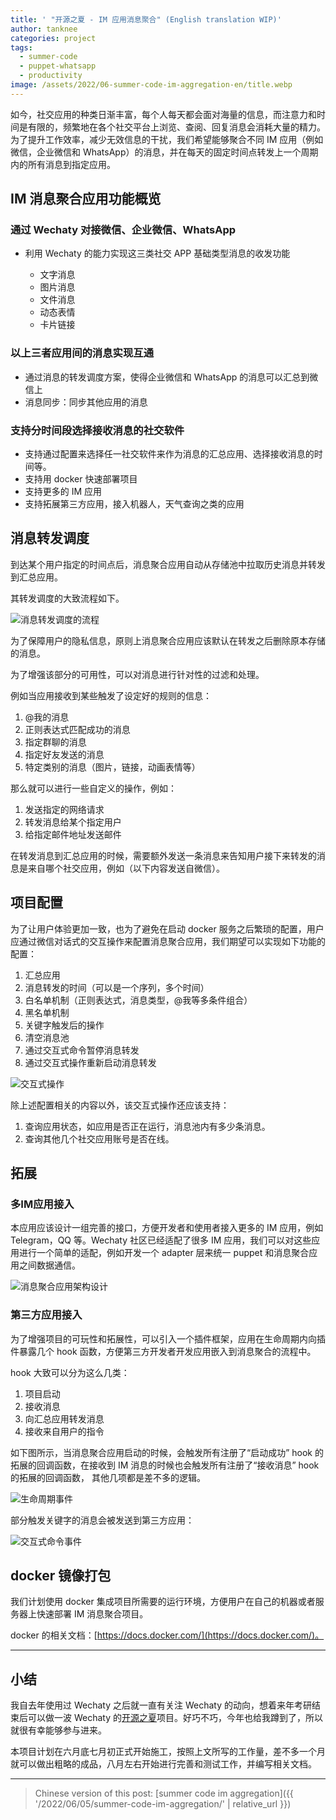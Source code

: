 ```yaml
---
title: ' "开源之夏 - IM 应用消息聚合" (English translation WIP)'
author: tanknee
categories: project
tags:
  - summer-code
  - puppet-whatsapp
  - productivity
image: /assets/2022/06-summer-code-im-aggregation-en/title.webp
---
```


如今，社交应用的种类日渐丰富，每个人每天都会面对海量的信息，而注意力和时间是有限的，频繁地在各个社交平台上浏览、查阅、回复消息会消耗大量的精力。为了提升工作效率，减少无效信息的干扰，我们希望能够聚合不同 IM 应用（例如微信，企业微信和 WhatsApp）的消息，并在每天的固定时间点转发上一个周期内的所有消息到指定应用。

## IM 消息聚合应用功能概览

### 通过 Wechaty 对接微信、企业微信、WhatsApp

* 利用 Wechaty 的能力实现这三类社交 APP 基础类型消息的收发功能

  * 文字消息
  * 图片消息
  * 文件消息
  * 动态表情
  * 卡片链接

### 以上三者应用间的消息实现互通

* 通过消息的转发调度方案，使得企业微信和 WhatsApp 的消息可以汇总到微信上
* 消息同步：同步其他应用的消息

### 支持分时间段选择接收消息的社交软件

* 支持通过配置来选择任一社交软件来作为消息的汇总应用、选择接收消息的时间等。
* 支持用 docker 快速部署项目
* 支持更多的 IM 应用
* 支持拓展第三方应用，接入机器人，天气查询之类的应用

## 消息转发调度

到达某个用户指定的时间点后，消息聚合应用自动从存储池中拉取历史消息并转发到汇总应用。

其转发调度的大致流程如下。

![消息转发调度的流程](/assets/2022/06-summer-code-im-aggregation-en/1.webp)

为了保障用户的隐私信息，原则上消息聚合应用应该默认在转发之后删除原本存储的消息。

为了增强该部分的可用性，可以对消息进行针对性的过滤和处理。

例如当应用接收到某些触发了设定好的规则的信息：

1. @我的消息
2. 正则表达式匹配成功的消息
3. 指定群聊的消息
4. 指定好友发送的消息
5. 特定类别的消息（图片，链接，动画表情等）

那么就可以进行一些自定义的操作，例如：

1. 发送指定的网络请求
2. 转发消息给某个指定用户
3. 给指定邮件地址发送邮件

在转发消息到汇总应用的时候，需要额外发送一条消息来告知用户接下来转发的消息是来自哪个社交应用，例如（以下内容发送自微信）。

## 项目配置

为了让用户体验更加一致，也为了避免在启动 docker 服务之后繁琐的配置，用户应通过微信对话式的交互操作来配置消息聚合应用，我们期望可以实现如下功能的配置：

1. 汇总应用
2. 消息转发的时间（可以是一个序列，多个时间）
3. 白名单机制（正则表达式，消息类型，@我等多条件组合）
4. 黑名单机制
5. 关键字触发后的操作
6. 清空消息池
7. 通过交互式命令暂停消息转发
8. 通过交互式操作重新启动消息转发

![交互式操作](/assets/2022/06-summer-code-im-aggregation-en/2.webp)

除上述配置相关的内容以外，该交互式操作还应该支持：

1. 查询应用状态，如应用是否正在运行，消息池内有多少条消息。
2. 查询其他几个社交应用账号是否在线。

## 拓展

### 多IM应用接入

本应用应该设计一组完善的接口，方便开发者和使用者接入更多的 IM 应用，例如 Telegram，QQ 等。Wechaty 社区已经适配了很多 IM 应用，我们可以对这些应用进行一个简单的适配，例如开发一个 adapter 层来统一 puppet 和消息聚合应用之间数据通信。

![消息聚合应用架构设计](/assets/2022/06-summer-code-im-aggregation-en/4.webp)

### 第三方应用接入

为了增强项目的可玩性和拓展性，可以引入一个插件框架，应用在生命周期内向插件暴露几个 hook 函数，方便第三方开发者开发应用嵌入到消息聚合的流程中。

hook 大致可以分为这么几类：

1. 项目启动
2. 接收消息
3. 向汇总应用转发消息
4. 接收来自用户的指令

如下图所示，当消息聚合应用启动的时候，会触发所有注册了“启动成功” hook 的拓展的回调函数，在接收到 IM 消息的时候也会触发所有注册了“接收消息” hook 的拓展的回调函数， 其他几项都是差不多的逻辑。

![生命周期事件](/assets/2022/06-summer-code-im-aggregation-en/3.webp)

部分触发关键字的消息会被发送到第三方应用：

![交互式命令事件](/assets/2022/06-summer-code-im-aggregation-en/5.webp)

## docker 镜像打包

我们计划使用 docker 集成项目所需要的运行环境，方便用户在自己的机器或者服务器上快速部署 IM 消息聚合项目。

docker 的相关文档：[https://docs.docker.com/](https://docs.docker.com/)。

---

## 小结

我自去年使用过 Wechaty 之后就一直有关注 Wechaty 的动向，想着来年考研结束后可以做一波 Wechaty 的[开源之夏](https://summer-ospp.ac.cn/#/org/prodetail/220260301)项目。好巧不巧，今年也给我蹲到了，所以就很有幸能够参与进来。

本项目计划在六月底七月初正式开始施工，按照上文所写的工作量，差不多一个月就可以做出粗略的成品，八月左右开始进行完善和测试工作，并编写相关文档。

---

> Chinese version of this post: [summer code im aggregation]({{ '/2022/06/05/summer-code-im-aggregation/' | relative_url }})
